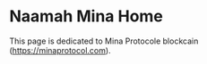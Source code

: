 # Naamah Mina Home
This page is dedicated to Mina Protocole blockcain (<a href="https://minaprotocol.com" target="_blank">https://minaprotocol.com</a>).
